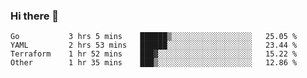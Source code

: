 ### Hi there 👋


<!--START_SECTION:waka-->

```text
Go           3 hrs 5 mins    ██████▒░░░░░░░░░░░░░░░░░░   25.05 %
YAML         2 hrs 53 mins   ██████░░░░░░░░░░░░░░░░░░░   23.44 %
Terraform    1 hr 52 mins    ███▓░░░░░░░░░░░░░░░░░░░░░   15.22 %
Other        1 hr 35 mins    ███▒░░░░░░░░░░░░░░░░░░░░░   12.86 %
```

<!--END_SECTION:waka-->

<!--
**ssrahul96/ssrahul96** is a ✨ _special_ ✨ repository because its `README.md` (this file) appears on your GitHub profile.

Here are some ideas to get you started:

- 🔭 I’m currently working on ...
- 🌱 I’m currently learning ...
- 👯 I’m looking to collaborate on ...
- 🤔 I’m looking for help with ...
- 💬 Ask me about ...
- 📫 How to reach me: ...
- 😄 Pronouns: ...
- ⚡ Fun fact: ...
-->
